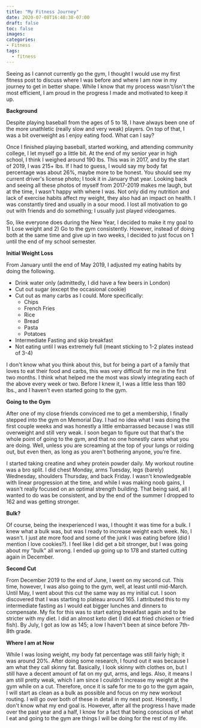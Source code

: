 ```yaml
---
title: "My Fitness Journey"
date: 2020-07-08T16:48:38-07:00
draft: false
toc: false
images:
categories:
- Fitness
tags:
  - fitness
---
```



Seeing as I cannot currently go the gym, I thought
I would use my first fitness post to discuss where I 
was before and where I am now in my journey to get in
better shape. While I know that my process wasn't/isn't
the most efficient, I am proud in the progress I made and
motivated to keep it up.

**Background**

Despite playing baseball from the ages of 5 to 18, I have
always been one of the more unathletic (really slow and very weak)
players. On top of that, I was a bit overweight as I enjoy eating food.
What can I say? 

Once I finished playing baseball, started working, and attending community
college, I let myself go a little bit. At the end of my senior year in high
school, I think I weighed around 190 lbs. This was in 2017, and by the start of
2019, I was 215+ lbs. If I had to guess, I would say my body fat percentage
was about 26%, maybe more to be honest. You should see my current driver's license photo; I took
it in January that year. Looking back and seeing all these photos of myself from
2017-2019 makes me laugh, but at the time, I wasn't happy with where I was. 
Not only did my nutrition and lack of exercise habits affect my weight, they also
had an impact on health. I was constantly tired and usually in a sour mood. I lost
all motivation to go out with friends and do something; I usually just played
videogames.

So, like everyone does during the New Year, I decided to make it my goal to 1) Lose weight
and 2) Go to the gym consistently. However, instead of doing both at the same time and give
up in two weeks, I decided to just focus on 1 until the end of my school semester.

**Initial Weight Loss**

From January until the end of May 2019, I adjusted my eating habits by doing the following.

* Drink water only (admittedly, I did have a few beers in London)
* Cut out sugar (except the occasional cookie)
* Cut out as many carbs as I could. More specifically:
  - Chips
  - French Fries
  - Rice
  - Bread
  - Pasta
  - Potatoes
* Intermediate Fasting and skip breakfast
* Not eating until I was extremely full (meant sticking to 1-2 plates instead of 3-4)

I don't know what you think about this, but for being a part of a family that loves
to eat their food and carbs, this was very difficult for me in the first two months. I think
what helped me the most was slowly integrating each of the above every week or two. Before
I knew it, I was a little less than 180 lbs., and I haven't even started going to the gym.

**Going to the Gym**

After one of my close friends convinced me to get a membership, I finally stepped into
the gym on Memorial Day. I had no idea what I was doing the first couple weeks and was 
honestly a little embarrassed because I was still overweight and still very weak. I soon
began to figure out that that's the whole point of going to the gym, and that no one
honestly cares what you are doing. Well, unless you are screaming at the top of your lungs
or roiding out, but even then, as long as you aren't bothering anyone, you’re fine. 

I started taking creatine and whey protein powder daily. My workout routine was a bro split. 
I did chest Monday, arms Tuesday, legs (barely) Wednesday,
shoulders Thursday, and back Friday. I wasn't knowledgeable with linear progression at the time, and 
while I was making noob gains, I wasn't really focused on an optimal strength building. That being said,
all I wanted to do was be consistent, and by the end of the summer I dropped to 162 and was getting stronger.

**Bulk?**

Of course, being the inexperienced I was, I thought it was time for a bulk. I knew what a bulk was, but was I ready
to increase weight each week. No, I wasn't. I just ate more food and some of the junk I was eating 
before (did I mention I love cookies?). I feel like I did get a bit stronger, but I was going about my "bulk"
all wrong. I ended up going up to 178 and started cutting again in December. 

**Second Cut**

From December 2019 to the end of June, I went on my second cut. This time, however, I was also going to the gym, 
well, at least until mid-March. Until May, I went about this cut the same way as my initial cut.
I soon discovered that I was starting to plateau around 165. I attributed this to my intermediate fasting as I would eat
bigger lunches and dinners to compensate. My fix for this was to start eating breakfast again and to be stricter with
my diet. I did an almost keto diet (I did eat fried chicken or fried fish). By July, I got as low as 145; a low I haven't 
been at since before 7th-8th grade. 

**Where I am at Now**

While I was losing weight, my body fat percentage was still fairly high; it was around 20%. After doing some research,
I found out it was because I am what they call skinny fat. Basically, I look skinny with clothes on, but I still have
a decent amount of fat on my gut, arms, and legs. Also, it means I am still pretty weak, which I am since I couldn't
increase my weight at the gym while on a cut. Therefore, once it is safe for me to go to the gym again, I will start 
as clean as a bulk as possible and focus on my new workout routing. I will go over both of these in detail in my next post.
Honestly, I don't know what my end goal is. However, after all the progress I have made 
over the past year and a half, I know for a fact that being conscious of what I eat and going to the gym are things I will
be doing for the rest of my life.


